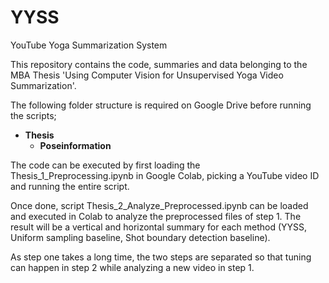 # YYSS
YouTube Yoga Summarization System

This repository contains the code, summaries and data belonging to the MBA Thesis 'Using Computer Vision for Unsupervised
Yoga Video Summarization'. 

The following folder structure is required on Google Drive before running the scripts;
- **Thesis**
    - **Poseinformation**
    
The code can be executed by first loading the Thesis_1_Preprocessing.ipynb in Google Colab, picking a YouTube video ID and running the entire script.

Once done, script Thesis_2_Analyze_Preprocessed.ipynb can be loaded and executed in Colab to analyze the preprocessed files of step 1. The result will be a vertical and horizontal summary for each method (YYSS, Uniform sampling baseline, Shot boundary detection baseline).

As step one takes a long time, the two steps are separated so that tuning can happen in step 2 while analyzing a new video in step 1.
